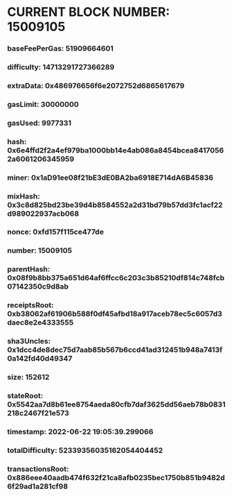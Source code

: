# CURRENT BLOCK NUMBER: 15009105

### baseFeePerGas: 51909664601
### difficulty: 14713291727366289
### extraData: 0x486976656f6e2072752d6865617679
### gasLimit: 30000000
### gasUsed: 9977331
### hash: 0x6e4ffd2f2a4ef979ba1000bb14e4ab086a8454bcea84170562a6061206345959
### miner: 0x1aD91ee08f21bE3dE0BA2ba6918E714dA6B45836
### mixHash: 0x3c8d825bd23be39d4b8584552a2d31bd79b57dd3fc1acf22d989022937acb068
### nonce: 0xfd157f115ce477de
### number: 15009105
### parentHash: 0x08f9b8bb375a651d64af6ffcc6c203c3b85210df814c748fcb07142350c9d8ab
### receiptsRoot: 0xb38062af61906b588f0df45afbd18a917aceb78ec5c6057d3daec8e2e4333555
### sha3Uncles: 0x1dcc4de8dec75d7aab85b567b6ccd41ad312451b948a7413f0a142fd40d49347
### size: 152612
### stateRoot: 0x5542aa7d8b61ee8754aeda80cfb7daf3625dd56aeb78b0831218c2467f21e573
### timestamp: 2022-06-22 19:05:39.299066
### totalDifficulty: 52339356035162054404452
### transactionsRoot: 0x886eee40aadb474f632f21ca8afb0235bec1750b851b9482d6f29ad1a281cf98
